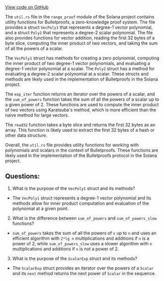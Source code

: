 [View code on GitHub](https://github.com/solana-labs/solana/blob/master/zk-token-sdk/src/range_proof/util.rs)

The `util.rs` file in the `range_proof` module of the Solana project contains utility functions for Bulletproofs, a zero-knowledge proof system. The file provides a struct `VecPoly1` that represents a degree-1 vector polynomial, and a struct `Poly2` that represents a degree-2 scalar polynomial. The file also provides functions for vector addition, reading the first 32 bytes of a byte slice, computing the inner product of two vectors, and taking the sum of all the powers of a scalar.

The `VecPoly1` struct has methods for creating a zero polynomial, computing the inner product of two degree-1 vector polynomials, and evaluating a degree-1 vector polynomial at a scalar. The `Poly2` struct has a method for evaluating a degree-2 scalar polynomial at a scalar. These structs and methods are likely used in the implementation of Bulletproofs in the Solana project.

The `exp_iter` function returns an iterator over the powers of a scalar, and the `sum_of_powers` function takes the sum of all the powers of a scalar up to a given power of 2. These functions are used to compute the inner product of two vectors using Karatsuba's method, which is more efficient than the naive method for large vectors.

The `read32` function takes a byte slice and returns the first 32 bytes as an array. This function is likely used to extract the first 32 bytes of a hash or other data structure.

Overall, the `util.rs` file provides utility functions for working with polynomials and scalars in the context of Bulletproofs. These functions are likely used in the implementation of the Bulletproofs protocol in the Solana project.
## Questions: 
 1. What is the purpose of the `VecPoly1` struct and its methods?
- The `VecPoly1` struct represents a degree-1 vector polynomial and its methods allow for inner product computation and evaluation of the polynomial at a given point.

2. What is the difference between `sum_of_powers` and `sum_of_powers_slow` functions?
- `sum_of_powers` takes the sum of all the powers of `x` up to `n` and uses an efficient algorithm with `2*lg n` multiplications and additions if `n` is a power of 2, while `sum_of_powers_slow` uses a slower algorithm with `n` multiplications and additions if `n` is not a power of 2.

3. What is the purpose of the `ScalarExp` struct and its methods?
- The `ScalarExp` struct provides an iterator over the powers of a `Scalar` and its `next` method returns the next power of `Scalar` in the sequence.